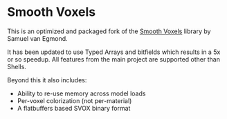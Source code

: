 # Smooth Voxels

This is an optimized and packaged fork of the [Smooth Voxels](https://svox.glitch.me/) library by Samuel van Egmond.

It has been updated to use Typed Arrays and bitfields which results in a 5x or so speedup. All features from the main project are supported other than Shells.

Beyond this it also includes:

- Ability to re-use memory across model loads
- Per-voxel colorization (not per-material)
- A flatbuffers based SVOX binary format
